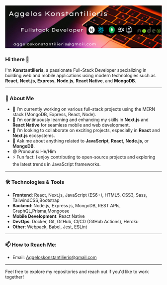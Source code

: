 ![Profile Picture](https://github.com/Konstantilieris/Konstantilieris/blob/main/Group%203.png)

### Hi there 👋

I'm **Konstantilieris**, a passionate Full-Stack Developer specializing in building web and mobile applications using modern technologies such as **React**, **Next.js**, **Express**, **Node.js**, **React Native**, and **MongoDB**.

---

### 🚀 About Me
- 🔭 I’m currently working on various full-stack projects using the MERN stack (MongoDB, Express, React, Node).
- 🌱 I’m continuously learning and enhancing my skills in **Next.js** and **React Native** for seamless mobile and web development.
- 👯 I’m looking to collaborate on exciting projects, especially in **React** and **Next.js** ecosystems.
- 💬 Ask me about anything related to **JavaScript**, **React**, **Node.js**, or **MongoDB**.
- 😄 Pronouns: He/Him
- ⚡ Fun fact: I enjoy contributing to open-source projects and exploring the latest trends in JavaScript frameworks.

---

### 🛠️ Technologies & Tools
- **Frontend**: React, Next.js, JavaScript (ES6+), HTML5, CSS3, Sass, TailwindCSS,Bootstrap
- **Backend**: Node.js, Express.js, MongoDB, REST APIs, GraphQL,Prisma,Mongoose
- **Mobile Development**: React Native
- **DevOps**: Docker, Git, GitHub, CI/CD (GitHub Actions), Heroku
- **Other**: Webpack, Babel, Jest, ESLint

---

### 📫 How to Reach Me:

- Email: [Aggeloskonstantilieris@gmail.com](mailto:aggeloskonstantilieris@gmail.com)

---

Feel free to explore my repositories and reach out if you'd like to work together!
